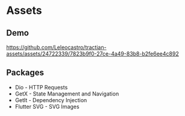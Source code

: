 # Assets

## Demo
https://github.com/Leleocastro/tractian-assets/assets/24722339/7823b9f0-27ce-4a49-83b8-b2fe6ee4c892



## Packages
- Dio - HTTP Requests
- GetX - State Management and Navigation
- GetIt - Dependency Injection
- Flutter SVG - SVG Images

